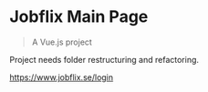 # Jobflix Main Page

> A Vue.js project

Project needs folder restructuring and refactoring.

https://www.jobflix.se/login

